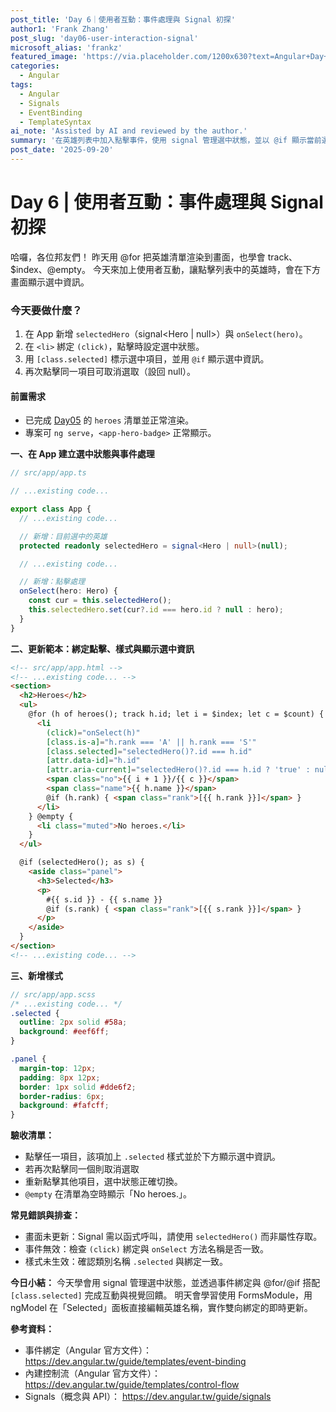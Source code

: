 ```yaml
---
post_title: 'Day 6｜使用者互動：事件處理與 Signal 初探'
author1: 'Frank Zhang'
post_slug: 'day06-user-interaction-signal'
microsoft_alias: 'frankz'
featured_image: 'https://via.placeholder.com/1200x630?text=Angular+Day+06'
categories:
  - Angular
tags:
  - Angular
  - Signals
  - EventBinding
  - TemplateSyntax
ai_note: 'Assisted by AI and reviewed by the author.'
summary: '在英雄列表中加入點擊事件，使用 signal 管理選中狀態，並以 @if 顯示當前選中英雄。為 Day07 的 ngModel 編輯鋪路。'
post_date: '2025-09-20'
---
```

# Day 6 | 使用者互動：事件處理與 Signal 初探

哈囉，各位邦友們！
昨天用 @for 把英雄清單渲染到畫面，也學會 track、$index、@empty。
今天來加上使用者互動，讓點擊列表中的英雄時，會在下方畫面顯示選中資訊。

### 今天要做什麼？
1. 在 App 新增 `selectedHero`（signal<Hero | null>）與 `onSelect(hero)`。
2. 在 `<li>` 綁定 `(click)`，點擊時設定選中狀態。
3. 用 `[class.selected]` 標示選中項目，並用 `@if` 顯示選中資訊。
4. 再次點擊同一項目可取消選取（設回 null）。

#### 前置需求
* 已完成 [Day05](https://ithelp.ithome.com.tw/articles/10383468) 的 `heroes` 清單並正常渲染。
* 專案可 `ng serve`，`<app-hero-badge>` 正常顯示。

**一、在 App 建立選中狀態與事件處理**

```ts
// src/app/app.ts

// ...existing code...

export class App {
  // ...existing code...

  // 新增：目前選中的英雄
  protected readonly selectedHero = signal<Hero | null>(null);

  // ...existing code...

  // 新增：點擊處理
  onSelect(hero: Hero) {
    const cur = this.selectedHero();
    this.selectedHero.set(cur?.id === hero.id ? null : hero);
  }
}
```

**二、更新範本：綁定點擊、樣式與顯示選中資訊**

```html
<!-- src/app/app.html -->
<!-- ...existing code... -->
<section>
  <h2>Heroes</h2>
  <ul>
    @for (h of heroes(); track h.id; let i = $index; let c = $count) {
      <li
        (click)="onSelect(h)"
        [class.is-a]="h.rank === 'A' || h.rank === 'S'"
        [class.selected]="selectedHero()?.id === h.id"
        [attr.data-id]="h.id"
        [attr.aria-current]="selectedHero()?.id === h.id ? 'true' : null">
        <span class="no">{{ i + 1 }}/{{ c }}</span>
        <span class="name">{{ h.name }}</span>
        @if (h.rank) { <span class="rank">[{{ h.rank }}]</span> }
      </li>
    } @empty {
      <li class="muted">No heroes.</li>
    }
  </ul>

  @if (selectedHero(); as s) {
    <aside class="panel">
      <h3>Selected</h3>
      <p>
        #{{ s.id }} - {{ s.name }}
        @if (s.rank) { <span class="rank">[{{ s.rank }}]</span> }
      </p>
    </aside>
  }
</section>
<!-- ...existing code... -->
```

**三、新增樣式**

```scss
// src/app/app.scss
/* ...existing code... */
.selected {
  outline: 2px solid #58a;
  background: #eef6ff;
}

.panel {
  margin-top: 12px;
  padding: 8px 12px;
  border: 1px solid #dde6f2;
  border-radius: 6px;
  background: #fafcff;
}
```

**驗收清單：**
* 點擊任一項目，該項加上 `.selected` 樣式並於下方顯示選中資訊。
* 若再次點擊同一個則取消選取
* 重新點擊其他項目，選中狀態正確切換。
* `@empty` 在清單為空時顯示「No heroes.」。

**常見錯誤與排查：**
* 畫面未更新：Signal 需以函式呼叫，請使用 `selectedHero()` 而非屬性存取。
* 事件無效：檢查 `(click)` 綁定與 `onSelect` 方法名稱是否一致。
* 樣式未生效：確認類別名稱 `.selected` 與綁定一致。

**今日小結：**
今天學會用 signal 管理選中狀態，並透過事件綁定與 @for/@if 搭配 `[class.selected]` 完成互動與視覺回饋。
明天會學習使用 FormsModule，用 ngModel 在「Selected」面板直接編輯英雄名稱，實作雙向綁定的即時更新。

**參考資料：**
* 事件綁定（Angular 官方文件）：
  https://dev.angular.tw/guide/templates/event-binding
* 內建控制流（Angular 官方文件）：
  https://dev.angular.tw/guide/templates/control-flow
* Signals（概念與 API）：
  https://dev.angular.tw/guide/signals
